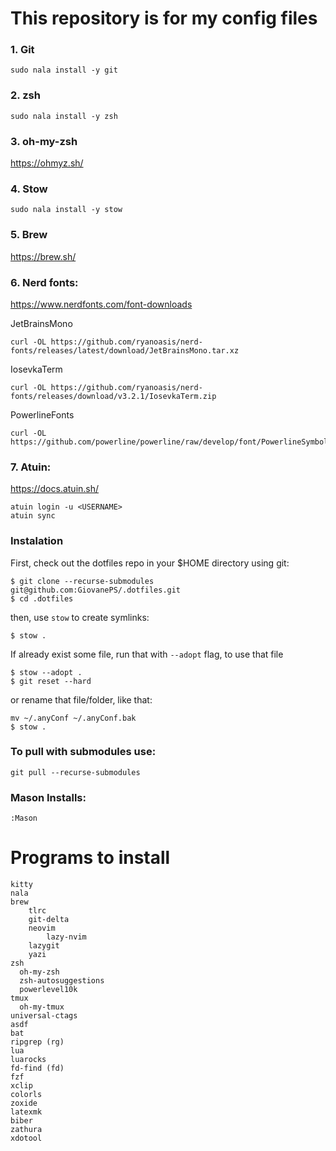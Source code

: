 # This repository is for my config files

### 1. Git

```
sudo nala install -y git
```

### 2. zsh
```
sudo nala install -y zsh
```

### 3. oh-my-zsh
https://ohmyz.sh/

### 4. Stow
```
sudo nala install -y stow
```

### 5. Brew
https://brew.sh/

### 6. Nerd fonts:
https://www.nerdfonts.com/font-downloads

JetBrainsMono
```
curl -OL https://github.com/ryanoasis/nerd-fonts/releases/latest/download/JetBrainsMono.tar.xz
```

IosevkaTerm
```
curl -OL https://github.com/ryanoasis/nerd-fonts/releases/download/v3.2.1/IosevkaTerm.zip
```

PowerlineFonts
```
curl -OL https://github.com/powerline/powerline/raw/develop/font/PowerlineSymbols.otf
```

### 7. Atuin:
https://docs.atuin.sh/

```
atuin login -u <USERNAME>
atuin sync
```


### Instalation

First, check out the dotfiles repo in your $HOME directory using git:

```
$ git clone --recurse-submodules git@github.com:GiovanePS/.dotfiles.git
$ cd .dotfiles
```

then, use `stow` to create symlinks:
```
$ stow .
```

If already exist some file, run that with `--adopt` flag, to use that file
```
$ stow --adopt .
$ git reset --hard
```
or rename that file/folder, like that:
```
mv ~/.anyConf ~/.anyConf.bak
$ stow .
```

### To pull with submodules use:
```
git pull --recurse-submodules
```

### Mason Installs:
```
:Mason
```

# Programs to install
```
kitty
nala
brew
    tlrc
    git-delta
	neovim
		lazy-nvim
    lazygit
	yazi
zsh
  oh-my-zsh
  zsh-autosuggestions
  powerlevel10k
tmux
  oh-my-tmux
universal-ctags
asdf
bat
ripgrep (rg)
lua
luarocks
fd-find (fd)
fzf
xclip
colorls
zoxide
latexmk
biber
zathura
xdotool
```
